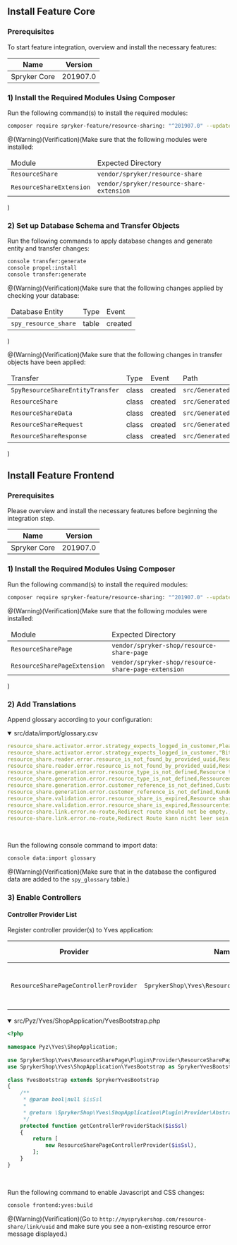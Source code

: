 ## Install Feature Core
### Prerequisites
To start feature integration, overview and install the necessary features:

| Name | Version |
| --- | --- |
| Spryker Core | 201907.0 |

### 1) Install the Required Modules Using Composer

Run the following command(s) to install the required modules:

```bash
composer require spryker-feature/resource-sharing: "^201907.0" --update-with-dependencies
```

@(Warning)(Verification)(Make sure that the following modules were installed:<table><thead><tr><td>Module</td><td>Expected Directory</td></tr></thead><tbody><tr><td>`ResourceShare`</td><td>`vendor/spryker/resource-share`</td></tr><tr><td>`ResourceShareExtension`</td><td>`vendor/spryker/resource-share-extension`</td></tr></tbody></table>)

### 2) Set up Database Schema and Transfer Objects

Run the following commands to apply database changes and generate entity and transfer changes:

```bash
console transfer:generate
console propel:install
console transfer:generate
```

@(Warning)(Verification)(Make sure that the following changes applied by checking your database:<table><thead><tr><td>Database Entity</td><td>Type</td><td>Event</td></tr></thead><tbody><tr><td>`spy_resource_share`</td><td>table</td><td>created</td></tr></tbody></table>)

 
@(Warning)(Verification)(Make sure that the following changes in transfer objects have been applied:<table><thead><tr><td>Transfer</td><td>Type</td><td>Event</td><td>Path</td></tr></thead><tbody><tr><td>`SpyResourceShareEntityTransfer`</td><td>class</td><td>created</td><td>`src/Generated/Shared/Transfer/SpyResourceShareEntityTransfer`</td></tr><tr><td>`ResourceShare`</td><td>class</td><td>created</td><td >`src/Generated/Shared/Transfer/ResourceShareTransfer`</td></tr><tr><td>`ResourceShareData`</td><td>class</td><td>created</td><td>`src/Generated/Shared/Transfer/ResourceShareDataTransfer`</td></tr><tr><td>`ResourceShareRequest`</td><td>class</td><td>created</td><td>`src/Generated/Shared/Transfer/ResourceShareRequestTransfer`</td></tr><tr><td>`ResourceShareResponse`</td><td>class</td><td>created</td><td>`src/Generated/Shared/Transfer/ResourceShareResponseTransfer`</td></tr></tbody></table>)

## Install Feature Frontend
### Prerequisites

Please overview and install the necessary features before beginning the integration step.

| Name | Version |
| --- | --- |
| Spryker Core | 201907.0 |

### 1) Install the Required Modules Using Composer

Run the following command(s) to install the required modules:

```bash
composer require spryker-feature/resource-sharing: "^201907.0" --update-with-dependencies
```

@(Warning)(Verification)(Make sure that the following modules were installed:<table><thead><tr><td>Module</td><td>Expected Directory</td></tr></thead><tbody><tr><td>`ResourceSharePage`</td><td>`vendor/spryker-shop/resource-share-page`</td></tr><tr><td>`ResourceSharePageExtension`</td><td>`vendor/spryker-shop/resource-share-page-extension`</td></tr></tbody></table>)
    
### 2) Add Translations
Append glossary according to your configuration:

<details open>
<summary>src/data/import/glossary.csv</summary>

```yaml
resource_share.activator.error.strategy_expects_logged_in_customer,Please login to access requested shared resource.,en_US
resource_share.activator.error.strategy_expects_logged_in_customer,"Bitte anmelden, um Zugand zu der angeforderten Ressource zu erhalten.",de_DE
resource_share.reader.error.resource_is_not_found_by_provided_uuid,Resource is not found by provided UUID.,en_US
resource_share.reader.error.resource_is_not_found_by_provided_uuid,Resource wurde nicht bei dem angegebenen UUID gefunden.,de_DE
resource_share.generation.error.resource_type_is_not_defined,Resource type is not defined.,en_US
resource_share.generation.error.resource_type_is_not_defined,Ressourcentyp wurde nicht definiert.,de_DE
resource_share.generation.error.customer_reference_is_not_defined,Customer reference is not defined.,en_US
resource_share.generation.error.customer_reference_is_not_defined,Kundenreferenz wurde nicht definiert.,de_DE
resource_share.validation.error.resource_share_is_expired,Resource share is expired.,en_US
resource_share.validation.error.resource_share_is_expired,Ressourcenteilung ist abgelaufen.,de_DE
resource-share.link.error.no-route,Redirect route should not be empty.,en_US
resource-share.link.error.no-route,Redirect Route kann nicht leer sein.,de_DE
```
<br>
</details>

Run the following console command to import data:

```bash
console data:import glossary
```

@(Warning)(Verification)(Make sure that in the database the configured data are added to the `spy_glossary` table.)

### 3) Enable Controllers
#### Controller Provider List
Register controller provider(s) to Yves application:

| Provider | Namespace |Enabled Controller | Controller Specification |
| --- | --- | --- | --- |
| `ResourceSharePageControllerProvider` | `SprykerShop\Yves\ResourceSharePage\Plugin\Provider` | `ResourceSharePageController` | Provides a starting point for all resource share links. |

<details open>
<summary>src/Pyz/Yves/ShopApplication/YvesBootstrap.php</summary>

```php
<?php
 
namespace Pyz\Yves\ShopApplication;
 
use SprykerShop\Yves\ResourceSharePage\Plugin\Provider\ResourceSharePageControllerProvider;
use SprykerShop\Yves\ShopApplication\YvesBootstrap as SprykerYvesBootstrap;
 
class YvesBootstrap extends SprykerYvesBootstrap
{
    /**
     * @param bool|null $isSsl
     *
     * @return \SprykerShop\Yves\ShopApplication\Plugin\Provider\AbstractYvesControllerProvider[]
     */
    protected function getControllerProviderStack($isSsl)
    {
        return [
            new ResourceSharePageControllerProvider($isSsl),
        ];
    }
}
```
<br>
</details>

Run the following command to enable Javascript and CSS changes:

```bash
console frontend:yves:build
```

@(Warning)(Verification)(Go to `http://mysprykershop.com/resource-share/link/uuid` and make sure you see a non-existing resource error message displayed.)